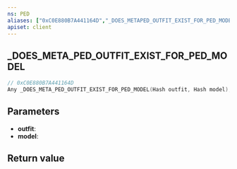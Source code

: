 ```yaml
---
ns: PED
aliases: ["0xC0E880B7A441164D","_DOES_METAPED_OUTFIT_EXIST_FOR_PED_MODEL"]
apiset: client
---
```

## _DOES_META_PED_OUTFIT_EXIST_FOR_PED_MODEL

```c
// 0xC0E880B7A441164D
Any _DOES_META_PED_OUTFIT_EXIST_FOR_PED_MODEL(Hash outfit, Hash model);
```


## Parameters
* **outfit**:
* **model**:

## Return value